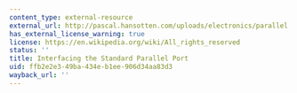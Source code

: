```yaml
---
content_type: external-resource
external_url: http://pascal.hansotten.com/uploads/electronics/parallel.pdf
has_external_license_warning: true
license: https://en.wikipedia.org/wiki/All_rights_reserved
status: ''
title: Interfacing the Standard Parallel Port
uid: ffb2e2e3-49ba-434e-b1ee-906d34aa83d3
wayback_url: ''
---
```

